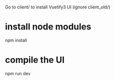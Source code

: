 Go to client/ to install Vuetify3 UI
(ignore client_old/)

# install node modules
npm install

# compile the UI
npm run dev

